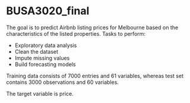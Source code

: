 # BUSA3020_final
The goal is to predict Airbnb listing prices for Melbourne based on the characteristics of the listed properties. Tasks to perform:

- Exploratory data analysis
- Clean the dataset
- Impute missing values
- Build forecasting models

Training data consists of 7000 entries and 61 variables, whereas test set contains 3000 observations and 60 variables.

The target variable is price.
